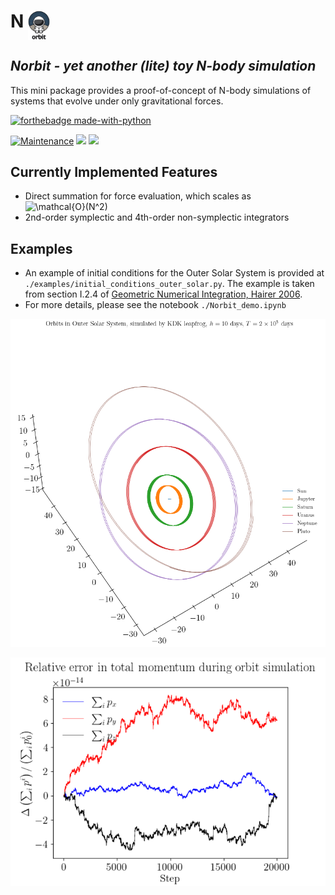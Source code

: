 N <img src="Norbit_logo.jpeg" alt="drawing" width="35" align="top"/>
==========

*Norbit - yet another (lite) toy N-body simulation*
--------------------

This mini package provides a proof-of-concept of N-body simulations of systems that evolve under only gravitational forces.

[![forthebadge made-with-python](http://ForTheBadge.com/images/badges/made-with-python.svg)](https://www.python.org/)

[![Maintenance](https://img.shields.io/badge/Maintained%3F-yes-green.svg)](https://GitHub.com/Naereen/StrapDown.js/graphs/commit-activity) ![](https://img.shields.io/github/commit-activity/m/MinhMPA/Norbit) ![](https://img.shields.io/github/last-commit/MinhMPA/Norbit)

## Currently Implemented Features


- Direct summation for force evaluation, which scales as <img src="https://latex.codecogs.com/gif.latex?\mathcal{O}(N^2)" title="\mathcal{O}(N^2)" />
- 2nd-order symplectic and 4th-order non-symplectic integrators

## Examples

- An example of initial conditions for the Outer Solar System is provided at `./examples/initial_conditions_outer_solar.py`. The example is taken from section I.2.4 of <a href=”https://link.springer.com/book/10.1007/3-540-30666-8”> Geometric Numerical Integration, Hairer 2006</a>.
- For more details, please see the notebook `./Norbit_demo.ipynb`

![Orbits](./examples/Example_orbits_in_Outer_Solar_System.png)

![Relative error in total momentum](./examples/Example_total_momentum_conservation_during_orbit_simulation.png)
